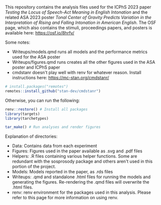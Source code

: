 This repository contains the analysis files used for the ICPhS 2023 paper *Testing the Locus of Speech-Act Meaning in English Intonation* and the related ASA 2023 poster *Tonal Center of Gravity Predicts Variation in the Interpretation of Rising and Falling Intonation in American English*. The OSF page, which also contains the stimuli, proceedings papers, and posters is available here: https://osf.io/8hrfv/

Some notes:
 - Writeups/models.qmd runs all models and the performance metrics used for the ASA poster
 - Writeups/figures.qmd runs creates all the other figures used in the ASA poster and ICPhS paper
 - cmdstanr doesn't play well with renv for whatever reason. Install instructions here: https://mc-stan.org/cmdstanr/

```r
# install.packages("remotes")
remotes::install_github("stan-dev/cmdstanr")
```

Otherwise, you can run the following:

```r
renv::restore() # Install all packages
library(targets)
library(tarchetypes)

tar_make() # Run analyses and render figures
```
Explanation of directories:

 - Data: Contains data from each experiment
 - Figures: Figures used in the paper available as .svg and .pdf files
 - Helpers: .R files containing various helper functions. Some are redundant with the sosprosody package and others aren't used in this portion of the project.
 - Models: Models reported in the paper, as .rds files
 - Writeups: .qmd and standalone .html files for running the models and generating the figures. Re-rendering the .qmd files will overwrite the .html files.
 - renv: renv environment for the packages used in this analysis. Please refer to this page for more information on using renv.
